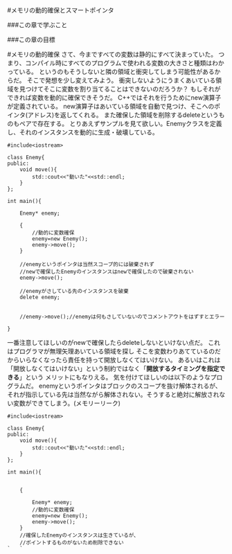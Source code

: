 #メモリの動的確保とスマートポインタ

###この章で学ぶこと


###この章の目標

#メモリの動的確保
さて、今まですべての変数は静的にすべて決まっていた。
つまり、コンパイル時にすべてのプログラムで使われる変数の大きさと種類はわかっている。
というのもそうしないと隣の領域と衝突してしまう可能性があるからだ。
そこで発想を少し変えてみよう。
衝突しないようにうまくあいている領域を見つけてそこに変数を割り当てることはできないのだろうか？
もしそれができれば変数を動的に確保できそうだ。
C++ではそれを行うためにnew演算子が定義されている。
new演算子はあいている領域を自動で見つけ、そこへのポインタ(アドレス)を返してくれる。 
また確保した領域を削除するdeleteというものもペアで存在する。
とりあえずサンプルを見て欲しい。Enemyクラスを定義し、それのインスタンスを動的に生成・破壊している。 

```
#include<iostream>
  
class Enemy{
public:
    void move(){
        std::cout<<"動いた"<<std::endl;
    }
};
 
int main(){
 
    Enemy* enemy;
 
    {
        //動的に変数確保
        enemy=new Enemy();
        enemy->move();
    }
 
    //enemyというポインタは当然スコープ的には破棄されず
    //newで確保したEnemyのインスタンスはnewで確保したので破棄されない
    enemy->move();
 
    //enemyがさしている先のインスタンスを破棄
    delete enemy;
 
 
    //enemy->move();//enemyは何もさしていないのでコメントアウトをはずすとエラー
      
}
```

一番注意してほしいのがnewで確保したらdeleteしないといけない点だ。 これはプログラマが無理矢理あいている領域を探し そこを変数わりあてているのだからいらなくなったら責任を持って開放しなくてはいけない。
あるいはこれは「開放しなくてはいけない」という制約ではなく「**開放するタイミングを指定できる**」という メリットにもなりえる。
気を付けてほしいのは以下のようなプログラムだ。 enemyというポインタはブロックのスコープを抜け解体されるが、 それが指示している先は当然ながら解体されない。そうすると絶対に解放されない変数ができてしまう。(メモリーリーク)

```
#include<iostream>
  
class Enemy{
public:
    void move(){
        std::cout<<"動いた"<<std::endl;
    }
};
 
int main(){
 
 
    {
 
        Enemy* enemy;
        //動的に変数確保
        enemy=new Enemy();
        enemy->move();
    }
    //確保したEnemyのインスタンスは生きているが、
    //ポイントするものがないため削除できない
`   `
